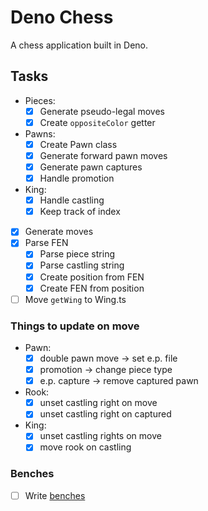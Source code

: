 # Deno Chess
A chess application built in Deno.

## Tasks

- Pieces:
  - [X] Generate pseudo-legal moves
  - [X] Create `oppositeColor` getter
- Pawns:
  - [X] Create Pawn class
  - [X] Generate forward pawn moves
  - [X] Generate pawn captures
  - [X] Handle promotion
- King:
  - [X] Handle castling
  - [X] Keep track of index
- [X] Generate moves
- [X] Parse FEN
  - [X] Parse piece string
  - [X] Parse castling string
  - [X] Create position from FEN
  - [X] Create FEN from position 
- [ ] Move `getWing` to Wing.ts
### Things to update on move
- Pawn:
  - [X] double pawn move -> set e.p. file
  - [X] promotion -> change piece type
  - [X] e.p. capture -> remove captured pawn
- Rook:
  - [X] unset castling right on move
  - [X] unset castling right on captured
- King:
  - [X] unset castling rights on move
  - [X] move rook on castling

### Benches

- [ ] Write [benches][def]

[def]: https://deno.land/manual@main/tools/benchmarker